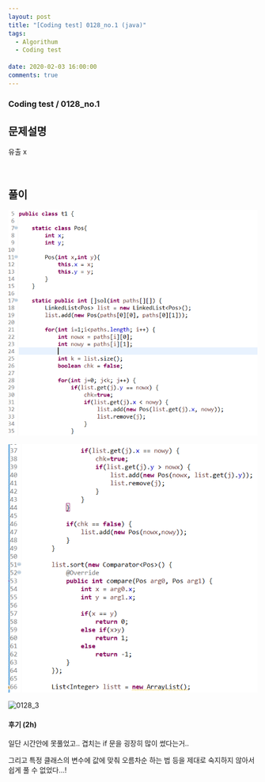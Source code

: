 ```yaml
---
layout: post
title: "[Coding test] 0128_no.1 (java)"
tags:
  - Algorithum
  - Coding test

date: 2020-02-03 16:00:00
comments: true
---
```




###   Coding test / 0128_no.1

## 문제설명

유출 x

<br>

## 풀이

![0128_1](./images/0128_1.PNG)

![0128_2](.\images\0128_2.PNG)

![0128_3](.\Parksuu.github.io\images\0128_3.PNG)

#### 후기 (2h)

일단 시간안에 못풀었고..  겹치는 if 문을 굉장히 많이 썼다는거..  <br>

그리고 특정 클래스의 변수에 값에 맞춰 오름차순 하는 법 등을 제대로 숙지하지 않아서 쉽게 풀 수 없었다...!

